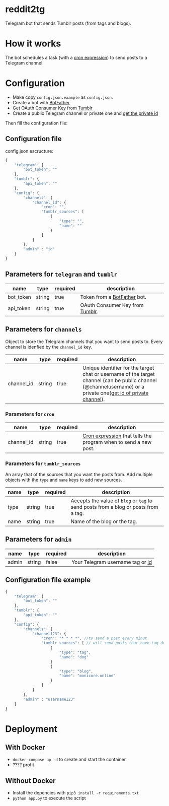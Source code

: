 # reddit2tg
Telegram bot that sends Tumblr posts (from tags and blogs).

# How it works
The bot schedules a task (with a [cron expression](https://www.wikiwand.com/en/Cron#/CRON_expression)) to send posts to a Telegram channel.

# Configuration
- Make copy `config.json.example` as `config.json`.
- Create a bot with [BotFather](https://t.me/BotFather)
- Get OAuth Consumer Key from [Tumblr](https://www.tumblr.com/oauth/apps)
- Create a public Telegram channel or private one and [get the private id](https://stackoverflow.com/a/39943226)


Then fill the configuration file:
## Configuration file
config.json escructure:
```jsx
{
    "telegram": {
        "bot_token": ""
    },
    "tumblr": {
        "api_token": ""
    },
    "config": {
        "channels": {
            "channel_id": {
                "cron": "",
                "tumblr_sources": [
                    {   
                        "type": "",
                        "name": ""
                    }
                ]
            }
        },
        "admin" : "id"
    }
}
```

## Parameters for ``telegram`` and ``tumblr``
| name  | type  | required  | description 
|---|---|---|---|
| bot_token  | string  | true |  Token from a [BotFather](https://t.me/BotFather) bot. |   |
| api_token  | string  | true  |  OAuth Consumer Key from [Tumblr](https://www.tumblr.com/oauth/apps). |   |

## Parameters for ``channels``
Object to store the Telegram channels that you want to send posts to. Every channel is idenfied by the ```channel_id``` key.

| name  | type  | required  | description  |  
|---|---|---|---|
| channel_id  |  string | true  | Unique identifier for the target chat or username of the target channel (can be public channel (@channelusername) or a private one([get id of private channel](https://stackoverflow.com/a/39943226)).  |   |

### Parameters for ``cron``
| name  | type  | required  | description  |  
|---|---|---|---|
| channel_id  | string  | true  | [Cron expression](https://crontab.guru/) that tells the program when to send a new post.  |   |

### Parameters for ``tumblr_sources``
An array that of the sources that you want the posts from. Add multiple objects with the ``type`` and ``name`` keys to add new sources.

| name  | type  | required  | description  |  
|---|---|---|---|
| type  | string  | true  | Accepts the value of ``blog`` or ``tag`` to send posts from a blog or posts from a tag. |
| name  | string | true  |  Name of the blog or the tag.  |

## Parameters for ``admin``
| name  | type  | required  | description  |  
|---|---|---|---|
| admin  |  string | false  | Your Telegram username tag or [id](https://t.me/userinfobot)


## Configuration file example
```jsx
{
    "telegram": {
        "bot_token": ""
    },
    "tumblr": {
        "api_token": ""
    },
    "config": {
        "channels": {
            "channel123": {
                "cron": "* * * *", //to send a post every minut
                "tumblr_sources": [ // will send posts that have tag dog or post from monicore.online
                    {   
                        "type": "tag",
                        "name": "dog"
                    }
                    {   
                        "type": "blog",
                        "name": "monicore.online"
                    }
                ]
            }
        },
        "admin" : "username123"
    }
}
```
# Deployment
## With Docker
- ``docker-compose up -d`` to create and start the container
- ???? profit
## Without Docker
- Install the depencies with ``pip3 install -r requirements.txt``
- ``python app.py`` to execute the script
